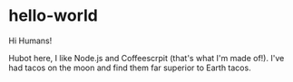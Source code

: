 # hello-world

Hi Humans!

Hubot here, I like Node.js and Coffeescrpit (that's what I'm made of!).
I've had tacos on the moon and find them far superior to Earth tacos.
